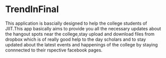 # TrendInFinal
This application is bascially designed to help the college students of JIIT.This app basically aims to provide you all the
necessary updates about the hangout spots near the college,stay upload and download files from dropbox which is of really good help to the day scholars
and to stay updated about the latest events and happenings of the college by staying connnected to their rspective facebook pages.
